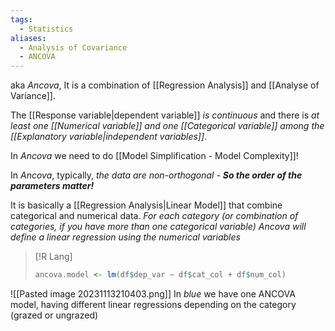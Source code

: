 ```yaml
---
tags:
  - Statistics
aliases:
  - Analysis of Covariance
  - ANCOVA
---
```

aka *Ancova*, It is a combination of [[Regression Analysis]] and [[Analyse of Variance]].

The [[Response variable|dependent variable]] *is continuous* and there is *at least one [[Numerical variable]] and one [[Categorical variable]] among the [[Explanatory variable|independent variables]]*.

In *Ancova* we need to do [[Model Simplification - Model Complexity]]!

In *Ancova*, typically, *the data are non-orthogonal - **So the order of the parameters matter!***

It is basically a [[Regression Analysis|Linear Model]] that combine categorical and numerical data. *For each category (or combination of categories, if you have more than one categorical variable) Ancova will define a linear regression using the numerical variables*

>[!R Lang]
> ```R
> ancova.model <- lm(df$dep_var ~ df$cat_col + df$num_col)
> ```


![[Pasted image 20231113210403.png]]
In *blue* we have one ANCOVA model, having different linear regressions depending on the category (grazed or ungrazed)